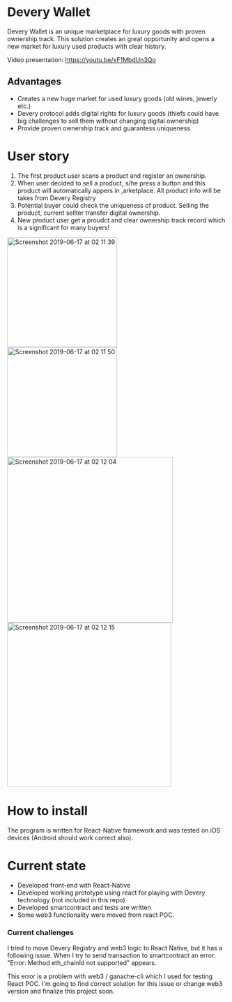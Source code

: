 # Devery Wallet
Devery Wallet is an unique marketplace for luxury goods with proven ownership track. This solution creates an great opportunity and opens a new market for luxury used products with clear history.

Video presentation: https://youtu.be/xF1MbdUn3Qo

## Advantages
- Creates a new huge market for used luxury goods (old wines, jewerly etc.)
- Devery protocol adds digital rights for luxury goods (thiefs could have big challenges to sell them without changing digital ownership)
- Provide proven ownership track and guarantess uniqueness

# User story
1. The first product user scans a product and register an ownership.
2. When user decided to sell a product, s/he press a button and this product will automatically appers in ,arketplace. All product info will be takes from Devery Registry
3. Potential buyer could check the uniqueness of product. Selling the product, current sellter transfer digital ownership.
4. New product user get a proudct and clear ownership track record which is a significant for many buyers!

<img width="252" alt="Screenshot 2019-06-17 at 02 11 39" src="https://user-images.githubusercontent.com/26343374/59570741-852f8b80-90a5-11e9-91cb-0c41a7786aba.png">
<img width="252" alt="Screenshot 2019-06-17 at 02 11 50" src="https://user-images.githubusercontent.com/26343374/59570742-852f8b80-90a5-11e9-868a-4a809e055061.png">
<img width="380" alt="Screenshot 2019-06-17 at 02 12 04" src="https://user-images.githubusercontent.com/26343374/59570743-85c82200-90a5-11e9-88ef-4f16aeb8bf1a.png">
<img width="376" alt="Screenshot 2019-06-17 at 02 12 15" src="https://user-images.githubusercontent.com/26343374/59570744-85c82200-90a5-11e9-9619-d4a30940ee40.png">

# How to install
The program is written for React-Native framework and was tested on iOS devices (Android should work correct also).

# Current state
- Developed front-end with React-Native
- Developed working prototype using react for playing with Devery technology (not included in this repo)
- Developed smartcontract and tests are written
- Some web3 functionality were moved from react POC.

### Current challenges
I tried to move Devery Registry and web3 logic to React Native, but it has a following issue. When  I try to send transaction to smartcontract an error: "Error: Method eth_chainId not supported" appears.

This error is a problem with web3 / ganache-cli which I used for testing React POC. I'm going to find correct solution for this issue or change web3 version and finalize this project soon.
